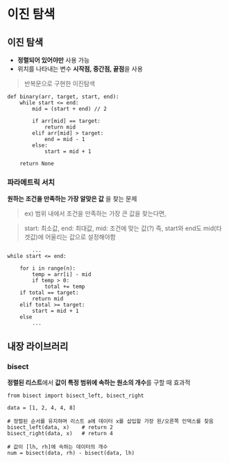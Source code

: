 # 이진 탐색

## 이진 탐색

 - **정렬되어 있어야만** 사용 가능
 - 위치를 나타내는 변수 **시작점, 중간점, 끝점**을 사용

 > 반복문으로 구현한 이진탐색

    def binary(arr, target, start, end):
	    while start <= end:
		    mid = (start + end) // 2
	
			if arr[mid] == target:
				return mid
			elif arr[mid] > target:
				end = mid - 1
			else:
				start = mid + 1
				
		return None
    
### 파라메트릭 서치
**원하는 조건을 만족하는 가장 알맞은 값** 을 찾는 문제 
> ex) 범위 내에서 조건을 만족하는 가장 큰 값을 찾는다면, 

> start: 최소값, end: 최대값, mid: 조건에 맞는 값(?) 즉, start와 end도 mid(타겟값)에 어울리는 값으로 설정해야함

		    ...
    while start <= end:
	    
	    for i in range(n):
		    temp = arr[i] - mid
		    if temp > 0:
			    total += temp
		if total == target:
			return mid
		elif total >= target:
			start = mid + 1
		else
			...
## 내장 라이브러리
### bisect
**정렬된 리스트**에서 **값이 특정 범위에 속하는 원소의 개수**를 구할 때 효과적 

    from bisect import bisect_left, bisect_right
    
    data = [1, 2, 4, 4, 8]
    
    # 정렬된 순서를 유지하며 리스트 a에 데이터 x를 삽입할 가장 왼/오른쪽 인덱스를 찾음
    bisect_left(data, x) 	# return 2
    bisect_right(data, x)	# return 4
    
    # 값이 [lh, rh]에 속하는 데이터의 개수 
    num = bisect(data, rh) - bisect(data, lh)
